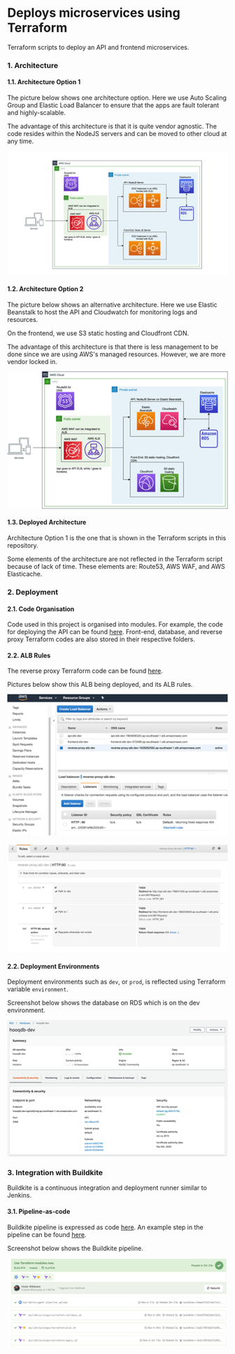 # Deploys microservices using Terraform

Terraform scripts to deploy an API and frontend microservices.

### 1. Architecture

#### 1.1. Architecture Option 1

The picture below shows one architecture option. Here we use Auto Scaling Group
and Elastic Load Balancer to ensure that the apps are fault tolerant and
highly-scalable.

The advantage of this architecture is that it is quite vendor agnostic. The code
resides within the NodeJS servers and can be moved to other cloud at any time.

![Arch Option 1](./docs/images/hooq_arch_op_1.png)

#### 1.2. Architecture Option 2

The picture below shows an alternative architecture. Here we use Elastic Beanstalk
to host the API and Cloudwatch for monitoring logs and resources.

On the frontend, we use S3 static hosting and Cloudfront CDN.

The advantage of this architecture is that there is less management to be done
since we are using AWS's managed resources. However, we are more vendor locked in.

![Arch Option 2](./docs/images/hooq_arch_op_2.png)

#### 1.3. Deployed Architecture

Architecture Option 1 is the one that is shown in the Terraform scripts in this
repository. 

Some elements of the architecture are not reflected in the Terraform script
because of lack of time. These elements are: Route53, AWS WAF, and AWS Elasticache.

### 2. Deployment

#### 2.1. Code Organisation

Code used in this project is organised into modules. For example, the code for
deploying the API can be found [here](https://github.com/devacto/hooq/blob/master/modules/api/main.tf).
Front-end, database, and reverse proxy Terraform codes are also stored in their respective folders.

#### 2.2. ALB Rules

The reverse proxy Terraform code can be found [here](https://github.com/devacto/hooq/blob/master/modules/reverseproxy/main.tf).

Pictures below show this ALB being deployed, and its ALB rules.

![ALB](./docs/images/hooq_alb.png)

![Rules](./docs/images/hooq_alb_rules.png)

#### 2.2. Deployment Environments

Deployment environments such as `dev`, or `prod`, is reflected using Terraform variable `environment`.

Screenshot below shows the database on RDS which is on the dev environment.

![DB](./docs/images/hooq_db.png)

### 3. Integration with Buildkite

Buildkite is a continuous integration and deployment runner similar to Jenkins.

#### 3.1. Pipeline-as-code

Buildkite pipeline is expressed as code [here](https://github.com/devacto/hooq/blob/master/.buildkite/pipeline.yml).
An example step in the pipeline can be found [here](https://github.com/devacto/hooq/blob/master/.buildkite/steps/terraform-apply.sh).

Screenshot below shows the Buildkite pipeline.

![Buildkite](./docs/images/buildkite.png)
